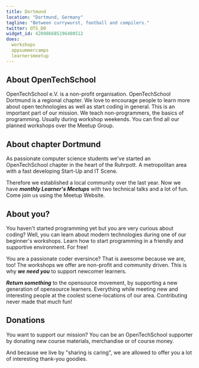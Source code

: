 ```yaml
---
title: Dortmund
location: "Dortmund, Germany"
tagline: "Between currywurst, football and compilers."
twitter: OTS_DO
widget_id: 428986685196480512
does:
  workshops
  appsummercamps
  learnersmeetup
---
```


## About OpenTechSchool

OpenTechSchool e.V. is a non-profit organisation. OpenTechSchool Dortmund is a regional chapter. We love to encourage people to learn more about open technologies as well as start coding in general. This is an important part of our mission. We teach non-programmers, the basics of programming. Usually during workshop weekends. You can find all our planned workshops over the Meetup Group.

## About chapter Dortmund

As passionate computer science students we've started an OpenTechSchool chapter in the heart of the Ruhrpott. A metropolitan area with a fast developing Start-Up and IT Scene. 

Therefore we established a local community over the last year. Now we have ***monthly Learner's Meetups*** with two technical talks and a lot of fun. Come join us using the Meetup Website.

## About you?

You haven't started programming yet but you are very curious about coding? Well, you can learn about modern technologies during one of our beginner's workshops. Learn how to start programming in a friendly and supportive environment. For free!

You are a passionate coder eversince? That is awesome because we are, too! The workshops we offer are non-profit and community driven. This is why ***we need you*** to support newcomer learners. 

***Return something*** to the opensource movement, by supporting a new generation of opensource learners. Everything while meeting new and interesting people at the coolest scene-locations of our area. Contributing never made that much fun!

## Donations

You want to support our mission? You can be an OpenTechSchool supporter by donating new course materials, merchandise or of course money.

And because we live by "sharing is caring", we are allowed to offer you a lot of interesting thank-you goodies.

